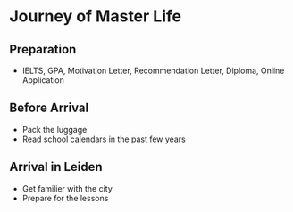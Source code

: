 # Journey of Master Life

## Preparation
- IELTS, GPA, Motivation Letter, Recommendation Letter, Diploma, Online Application

## Before Arrival
- Pack the luggage
- Read school calendars in the past few years

## Arrival in Leiden
- Get familier with the city
- Prepare for the lessons
